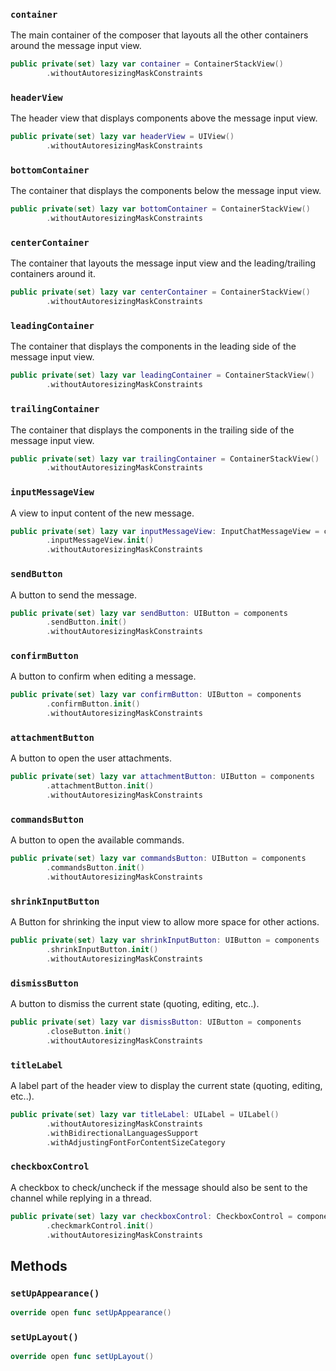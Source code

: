 
### `container`

The main container of the composer that layouts all the other containers around the message input view.

``` swift
public private(set) lazy var container = ContainerStackView()
        .withoutAutoresizingMaskConstraints
```

### `headerView`

The header view that displays components above the message input view.

``` swift
public private(set) lazy var headerView = UIView()
        .withoutAutoresizingMaskConstraints
```

### `bottomContainer`

The container that displays the components below the message input view.

``` swift
public private(set) lazy var bottomContainer = ContainerStackView()
        .withoutAutoresizingMaskConstraints
```

### `centerContainer`

The container that layouts the message input view and the leading/trailing containers around it.

``` swift
public private(set) lazy var centerContainer = ContainerStackView()
        .withoutAutoresizingMaskConstraints
```

### `leadingContainer`

The container that displays the components in the leading side of the message input view.

``` swift
public private(set) lazy var leadingContainer = ContainerStackView()
        .withoutAutoresizingMaskConstraints
```

### `trailingContainer`

The container that displays the components in the trailing side of the message input view.

``` swift
public private(set) lazy var trailingContainer = ContainerStackView()
        .withoutAutoresizingMaskConstraints
```

### `inputMessageView`

A view to input content of the new message.

``` swift
public private(set) lazy var inputMessageView: InputChatMessageView = components
        .inputMessageView.init()
        .withoutAutoresizingMaskConstraints
```

### `sendButton`

A button to send the message.

``` swift
public private(set) lazy var sendButton: UIButton = components
        .sendButton.init()
        .withoutAutoresizingMaskConstraints
```

### `confirmButton`

A button to confirm when editing a message.

``` swift
public private(set) lazy var confirmButton: UIButton = components
        .confirmButton.init()
        .withoutAutoresizingMaskConstraints
```

### `attachmentButton`

A button to open the user attachments.

``` swift
public private(set) lazy var attachmentButton: UIButton = components
        .attachmentButton.init()
        .withoutAutoresizingMaskConstraints
```

### `commandsButton`

A button to open the available commands.

``` swift
public private(set) lazy var commandsButton: UIButton = components
        .commandsButton.init()
        .withoutAutoresizingMaskConstraints
```

### `shrinkInputButton`

A Button for shrinking the input view to allow more space for other actions.

``` swift
public private(set) lazy var shrinkInputButton: UIButton = components
        .shrinkInputButton.init()
        .withoutAutoresizingMaskConstraints
```

### `dismissButton`

A button to dismiss the current state (quoting, editing, etc..).

``` swift
public private(set) lazy var dismissButton: UIButton = components
        .closeButton.init()
        .withoutAutoresizingMaskConstraints
```

### `titleLabel`

A label part of the header view to display the current state (quoting, editing, etc..).

``` swift
public private(set) lazy var titleLabel: UILabel = UILabel()
        .withoutAutoresizingMaskConstraints
        .withBidirectionalLanguagesSupport
        .withAdjustingFontForContentSizeCategory
```

### `checkboxControl`

A checkbox to check/uncheck if the message should also
be sent to the channel while replying in a thread.

``` swift
public private(set) lazy var checkboxControl: CheckboxControl = components
        .checkmarkControl.init()
        .withoutAutoresizingMaskConstraints
```

## Methods

### `setUpAppearance()`

``` swift
override open func setUpAppearance() 
```

### `setUpLayout()`

``` swift
override open func setUpLayout() 
